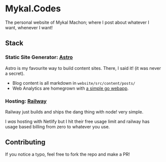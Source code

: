 # Mykal.Codes

The personal website of Mykal Machon; where I post about whatever I want, whenever I want!

## Stack

### Static Site Generator: [Astro](https://astro.build)

Astro is my favourite way to build content sites. There, I said it! (it was never a secret).

- Blog content is all markdown in `website/src/content/posts/`
- Web Analytics are homegrown with [a simple go webapp](https://turnstile.mykal.codes/).

### Hosting: [Railway](https://Railway.app)

Railway just builds and ships the dang thing with node! very simple. 

I *was* hosting with Netlify but I hit their free usage limit and railway has usage based billing from zero to whatever you use.

## Contributing

If you notice a typo, feel free to fork the repo and make a PR!
